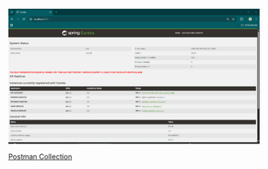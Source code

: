 ![Eureka Dashboard](./docs/screenshots/eureka_dashboard.png)
<!-- Postman Api Collection -->
[Postman Collection](./postman_collection.json)